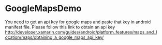 # GoogleMapsDemo
You need to get an api key for google maps and paste that key in android manifest file.
Please follow this link to obtain an api key 
http://developer.xamarin.com/guides/android/platform_features/maps_and_location/maps/obtaining_a_google_maps_api_key/
